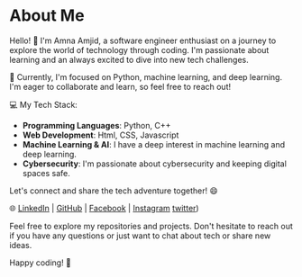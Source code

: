 # About Me

Hello! 👋 I'm Amna Amjid, a software engineer enthusiast on a journey to explore the world of technology through coding. I'm passionate about learning and an always excited to dive into new tech challenges.

🚀 Currently, I'm focused on Python, machine learning, and deep learning. I'm eager to collaborate and learn, so feel free to reach out!

💻 My Tech Stack: 

- **Programming Languages**: Python, C++
- **Web Development**: Html, CSS, Javascript
- **Machine Learning & AI**: I have a deep interest in machine learning and deep learning.
- **Cybersecurity**: I'm passionate about cybersecurity and keeping digital spaces safe.

Let's connect and share the tech adventure together! 😄

🌐 [LinkedIn](https://www.linkedin.com/in/amna-amjid) | [GitHub](https://github.com/amnaamjid) | [Facebook](https://www.facebook.com/amnaamjid02/) | [Instagram](https://www.instagram.com/amna_amjid/) [twitter](https://twitter.com/AmnaAmjid))


Feel free to explore my repositories and projects. Don't hesitate to reach out if you have any questions or just want to chat about tech or share new ideas.

Happy coding! 🚀

   
    

<!---
amnaamjid/amnaamjid is a ✨ special ✨ repository because its `README.md` (this file) appears on your GitHub profile.
You can click the Preview link to take a look at your changes.
--->
